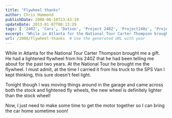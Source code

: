 ```yaml
---
title: "Flywheel thanks"
author: Chris Hammond
publishDate: 2008-06-10T23:43:19
updateDate: 2013-01-07T00:13:29
tags: [ '240Z', 'Cars', 'Datsun', 'Project 240Z', 'Project240z', 'Project240Zcom' ]
excerpt: "While in Atlanta for the National Tour Carter Thompson brought me a gift. He had a lightened flywheel from his 240Z that he had been telling me about for the past two years. At the National Tour he brought me the flywheel. I must admit, at the time I carried it from his truck to the SPS Van I kept thinking, this sure doesn't feel light. Tonight though I was moving things around in the garage and came across both the stock and lightened fly wheels, the new wheel is definitely lighter than the stock wheel! Now, I just need to make some time to get the motor together so I can bring the car home sometime soon!"
url: /2008/flywheel-thanks  # Use the generated URL with year
---
```

<p>While in Atlanta for the National Tour Carter Thompson brought me a gift. He had a lightened flywheel from his 240Z that he had been telling me about for the past two years. At the National Tour he brought me the flywheel. I must admit, at the time I carried it from his truck to the SPS Van I kept thinking, this sure doesn't feel light.</p> <p>Tonight though I was moving things around in the garage and came across both the stock and lightened fly wheels, the new wheel is definitely lighter than the stock wheel!</p> <p>Now, I just need to make some time to get the motor together so I can bring the car home sometime soon!</p>
